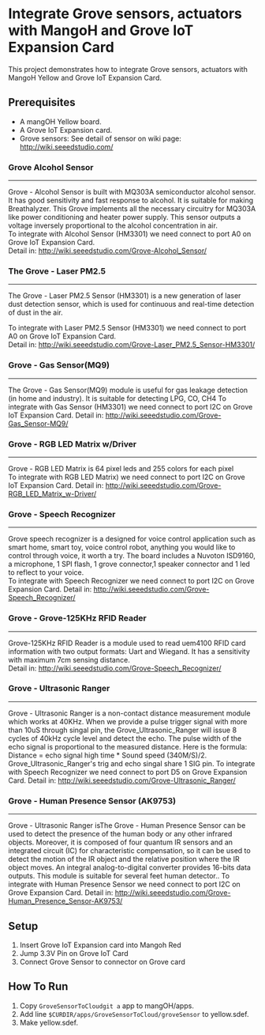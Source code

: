 # Integrate Grove sensors, actuators with MangoH and Grove IoT Expansion Card

This project demonstrates how to integrate Grove sensors, actuators with MangoH Yellow and Grove IoT Expansion Card.


## Prerequisites

* A mangOH Yellow board.
* A Grove IoT Expansion card.
* Grove sensors: See detail of sensor on wiki page: http://wiki.seeedstudio.com/ 

### Grove Alcohol Sensor
------------------
Grove - Alcohol Sensor is built with MQ303A semiconductor alcohol sensor. It has good sensitivity and fast response to alcohol. It is suitable for making Breathalyzer. This Grove implements all the necessary circuitry for MQ303A like power conditioning and heater power supply. This sensor outputs a voltage inversely proportional to the alcohol concentration in air.  
To integrate with Alcohol Sensor (HM3301) we need connect to port A0 on Grove IoT Expansion Card.  
Detail in: http://wiki.seeedstudio.com/Grove-Alcohol_Sensor/  

### The Grove - Laser PM2.5
------------------
The Grove - Laser PM2.5 Sensor (HM3301) is a new generation of laser dust detection sensor, which is used for continuous and real-time detection of dust in the air. 

To integrate with Laser PM2.5 Sensor (HM3301) we need connect to port A0 on Grove IoT Expansion Card.  
Detail in: http://wiki.seeedstudio.com/Grove-Laser_PM2.5_Sensor-HM3301/  

### Grove - Gas Sensor(MQ9)
------------------
The Grove - Gas Sensor(MQ9) module is useful for gas leakage detection (in home and industry). It is suitable for detecting LPG, CO, CH4 
To integrate with Gas Sensor (HM3301) we need connect to port I2C on Grove IoT Expansion Card.
Detail in: http://wiki.seeedstudio.com/Grove-Gas_Sensor-MQ9/  

### Grove - RGB LED Matrix w/Driver
------------------
Grove - RGB LED Matrix is 64 pixel leds and 255 colors for each pixel  
To integrate with RGB LED Matrix) we need connect to port I2C on Grove IoT Expansion Card. 
Detail in: http://wiki.seeedstudio.com/Grove-RGB_LED_Matrix_w-Driver/  

### Grove - Speech Recognizer  
------------------
Grove speech recognizer is a designed for voice control application such as smart home, smart toy, voice control robot, anything you would like to control through voice, it worth a try. The board includes a Nuvoton ISD9160, a microphone, 1 SPI flash, 1 grove connector,1 speaker connector and 1 led to reflect to your voice.  
To integrate with Speech Recognizer we need connect to port I2C on Grove Expansion Card. 
Detail in: http://wiki.seeedstudio.com/Grove-Speech_Recognizer/ 

### Grove - Grove-125KHz RFID Reader   
------------------
Grove-125KHz RFID Reader is a  module used to read uem4100 RFID card information with two output formats: Uart and Wiegand. It has a sensitivity with maximum 7cm sensing distance.  
Detail in: http://wiki.seeedstudio.com/Grove-Speech_Recognizer/ 

### Grove - Ultrasonic Ranger
------------------
Grove - Ultrasonic Ranger is a non-contact distance measurement module which works at 40KHz. When we provide a pulse trigger signal with more than 10uS through singal pin, the Grove_Ultrasonic_Ranger will issue 8 cycles of 40kHz cycle level and detect the echo. The pulse width of the echo signal is proportional to the measured distance. Here is the formula: Distance = echo signal high time * Sound speed (340M/S)/2. Grove_Ultrasonic_Ranger's trig and echo singal share 1 SIG pin.
To integrate with Speech Recognizer we need connect to port D5 on Grove Expansion Card. 
Detail in: http://wiki.seeedstudio.com/Grove-Ultrasonic_Ranger/ 

### Grove - Human Presence Sensor (AK9753)
------------------
Grove - Ultrasonic Ranger isThe Grove - Human Presence Sensor can be used to detect the presence of the human body or any other infrared objects. Moreover, it is composed of four quantum IR sensors and an integrated circuit (IC) for characteristic compensation, so it can be used to detect the motion of the IR object and the relative position where the IR object moves. An integral analog-to-digital converter provides 16-bits data outputs. This module is suitable for several feet human detector..
To integrate with Human Presence Sensor we need connect to port I2C on Grove Expansion Card. 
Detail in: http://wiki.seeedstudio.com/Grove-Human_Presence_Sensor-AK9753/


## Setup
1. Insert Grove IoT Expansion card into Mangoh Red
1. Jump 3.3V Pin on Grove IoT Card
1. Connect Grove Sensor to connector on Grove card



## How To Run

1. Copy ```GroveSensorToCloudgit a``` app to mangOH/apps.
1. Add line ```$CURDIR/apps/GroveSensorToCloud/groveSensor``` to yellow.sdef.
1. Make yellow.sdef.